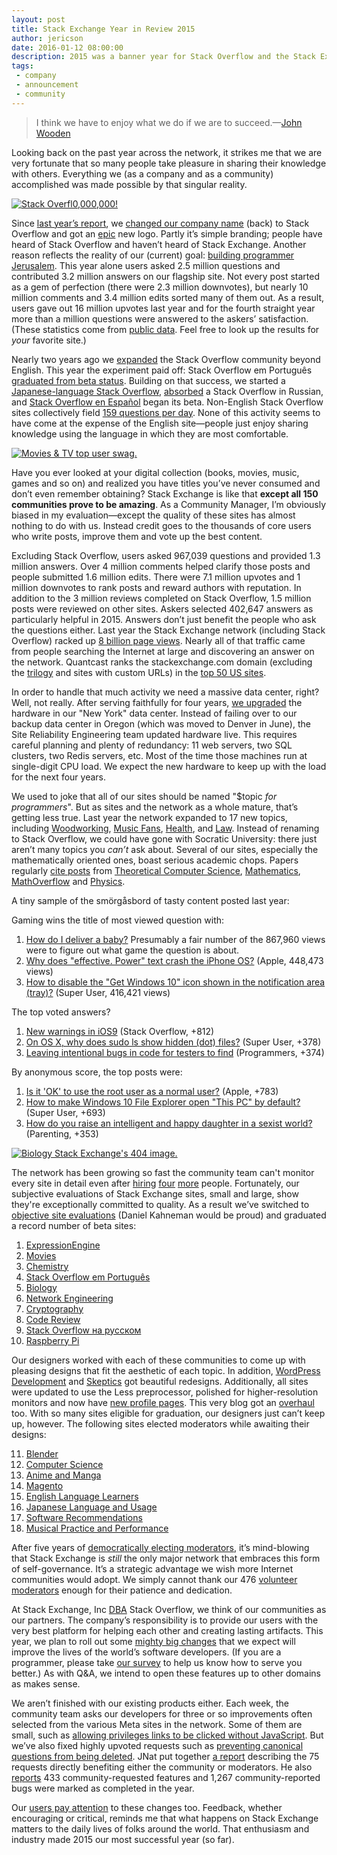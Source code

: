 ```yaml
---
layout: post
title: Stack Exchange Year in Review 2015
author: jericson
date: 2016-01-12 08:00:00
description: 2015 was a banner year for Stack Overflow and the Stack Exchange network.  
tags: 
 - company 
 - announcement
 - community
---
```


> I think we have to enjoy what we do if we are to succeed.&mdash;[John Wooden](https://en.wikipedia.org/wiki/John_Wooden)

Looking back on the past year across the network, it strikes me that we are very fortunate that so many people take pleasure in sharing their knowledge with others. Everything we (as a company and as a community) accomplished was made possible by that singular reality.

[![Stack Overfl0,000,000!](http://i.stack.imgur.com/D64Fr.png)](http://stackoverflow.com/10m)

Since [last year’s report](https://blog.stackoverflow.com/2015/01/year-in-review-2014/), we [changed our company name](https://blog.stackoverflow.com/2015/09/were-changing-our-name-back-to-stack-overflow/) (back) to Stack Overflow and got an [epic](https://www.youtube.com/watch?v=uipTZ2re4Uk) new logo. Partly it’s simple branding; people have heard of Stack Overflow and haven’t heard of Stack Exchange. Another reason reflects the reality of our (current) goal: [building programmer Jerusalem](https://blog.stackoverflow.com/2015/01/andreessen-horowitz-invests-in-stack-exchange/). This year alone users asked 2.5 million questions and contributed 3.2 million answers on our flagship site. Not every post started as a gem of perfection (there were 2.3 million downvotes), but nearly 10 million comments and 3.4 million edits sorted many of them out. As a result, users gave out 16 million upvotes last year and for the fourth straight year more than a million questions were answered to the askers’ satisfaction. (These statistics come from [public data](http://data.stackexchange.com/stackoverflow/query/419383/yearly-stats?year=2015&opt.textResults=true). Feel free to look up the results for *your* favorite site.)

Nearly two years ago we [expanded](https://blog.stackoverflow.com/2014/02/cant-we-all-be-reasonable-and-speak-english/) the Stack Overflow community beyond English. This year the experiment paid off: Stack Overflow em Português [graduated from beta status](https://blog.stackoverflow.com/2015/06/stack-overflow-in-portuguese-now-with-less-beta/). Building on that success, we started a [Japanese-language Stack Overflow](https://blog.stackoverflow.com/2014/12/stack-overflow-in-japanese/), [absorbed](https://blog.stackoverflow.com/2015/06/welcome-nicolas-chabanovsky-and-stack-overflow-in-russian/) a Stack Overflow in Russian, and [Stack Overflow en Español](https://blog.stackoverflow.com/2015/08/welcome-juan-garza-and-stack-overflow-en-espa%C3%B1ol/) began its beta. Non-English Stack Overflow sites collectively field [159 questions per day](http://stackexchange.com/sites#questionsperday). None of this activity seems to have come at the expense of the English site—people just enjoy sharing knowledge using the language in which they are most comfortable. 

[![Movies &amp; TV top user swag.](http://i.stack.imgur.com/2MmLs.png)](http://meta.movies.stackexchange.com/questions/2040/moviestv-top-user-swag)

Have you ever looked at your digital collection (books, movies, music, games and so on) and realized you have titles you’ve never consumed and don’t even remember obtaining? Stack Exchange is like that **except all 150 communities prove to be amazing**. As a Community Manager, I’m obviously biased in my evaluation—except the quality of these sites has almost nothing to do with us. Instead credit goes to the thousands of core users who write posts, improve them and vote up the best content. 

Excluding Stack Overflow, users asked 967,039 questions and provided 1.3 million answers. Over 4 million comments helped clarify those posts and people submitted 1.6 million edits. There were 7.1 million upvotes and 1 million downvotes to rank posts and reward authors with reputation. In addition to the 3 million reviews completed on Stack Overflow, 1.5 million posts were reviewed on other sites. Askers selected 402,647 answers as particularly helpful in 2015. Answers don’t just benefit the people who ask the questions either. Last year the Stack Exchange network (including Stack Overflow) racked up [8 billion page views](https://www.quantcast.com/p-c1rF4kxgLUzNc#/trafficCard). Nearly all of that traffic came from people searching the Internet at large and discovering an answer on the network. Quantcast ranks the stackexchange.com domain (excluding the [trilogy](https://blog.stackoverflow.com/2009/05/the-stack-overflow-trilogy/) and sites with custom URLs) in the [top 50 US sites](https://www.quantcast.com/top-sites/US/1). 

In order to handle that much activity we need a massive data center, right? Well, not really. After serving faithfully for four years, [we upgraded](http://blog.serverfault.com/2015/03/05/how-we-upgrade-a-live-data-center/) the hardware in our "New York" data center. Instead of failing over to our backup data center in Oregon (which was moved to Denver in June), the Site Reliability Engineering team updated hardware live. This requires careful planning and plenty of redundancy: 11 web servers, two SQL clusters, two Redis servers, etc. Most of the time those machines run at single-digit CPU load. We expect the new hardware to keep up with the load for the next four years.

We used to joke that all of our sites should be named "$topic *for programmers*". But as sites and the network as a whole mature, that’s getting less true. Last year the network expanded to 17 new topics, including [Woodworking](http://woodworking.stackexchange.com/), [Music Fans](http://musicfans.stackexchange.com/), [Health](http://health.stackexchange.com/), and [Law](http://law.stackexchange.com/). Instead of renaming to Stack Overflow, we could have gone with Socratic University: there just aren’t many topics you *can’t* ask about. Several of our sites, especially the mathematically oriented ones, boast serious academic chops. Papers regularly [cite posts](http://meta.mathoverflow.net/a/2436/36770) from [Theoretical Computer Science](http://cstheory.stackexchange.com/), [Mathematics](http://math.stackexchange.com/), [MathOverflow](http://mathoverflow.net/) and [Physics](http://physics.stackexchange.com/).

A tiny sample of the smörgåsbord of tasty content posted last year:

Gaming wins the title of most viewed question with: 

1. [How do I deliver a baby?](http://gaming.stackexchange.com/questions/223800) Presumably a fair number of the 867,960 views were to figure out what game the question is about. 
2. [Why does "effective. Power" text crash the iPhone OS?](http://apple.stackexchange.com/questions/189045) (Apple, 448,473 views)
3. [How to disable the "Get Windows 10" icon shown in the notification area (tray)?](http://superuser.com/questions/922068) (Super User, 416,421 views)

The top voted answers? 

1. [New warnings in iOS9](http://stackoverflow.com/questions/30856364) (Stack Overflow, +812) 
2. [On OS X, why does sudo ls show hidden (dot) files?](http://superuser.com/questions/931622) (Super User, +378)
3. [Leaving intentional bugs in code for testers to find](http://programmers.stackexchange.com/questions/271399) (Programmers, +374)

By anonymous score, the top posts were: 

1. [Is it 'OK' to use the root user as a normal user?](http://apple.stackexchange.com/questions/192422) (Apple, +783) 
2. [How to make Windows 10 File Explorer open "This PC" by default?](http://superuser.com/questions/879268) (Super User, +693)
3. [How do you raise an intelligent and happy daughter in a sexist world?](http://parenting.stackexchange.com/questions/19025) (Parenting, +353)

[![Biology Stack Exchange's 404 image.](http://i.stack.imgur.com/RLxEo.png)](http://biology.stackexchange.com/404)

The network has been growing so fast the community team can't monitor every site in detail even after [hiring](https://blog.stackoverflow.com/2015/04/jnat-and-animuson-workin-on-ur-problemz/) [four](https://blog.stackoverflow.com/2015/06/pivoting-into-a-new-career-please-welcome-taryn-pratt-bluefooted-community-manager/) [more](https://blog.stackoverflow.com/2015/08/welcome-juan-garza-and-stack-overflow-en-espa%C3%B1ol/) people. Fortunately, our subjective evaluations of Stack Exchange sites, small and large, show they're exceptionally committed to quality. As a result we’ve switched to [objective site evaluations](http://meta.stackexchange.com/q/257614/1438) (Daniel Kahneman would be proud) and graduated a record number of beta sites:

1. [ExpressionEngine](http://expressionengine.stackexchange.com/) 
2. [Movies](http://movies.stackexchange.com/) 
3. [Chemistry](http://chemistry.stackexchange.com/) 
4. [Stack Overflow em Português](http://pt.stackoverflow.com/) 
5. [Biology](http://biology.stackexchange.com/) 
6. [Network Engineering](http://networkengineering.stackexchange.com/)
7. [Cryptography](http://crypto.stackexchange.com/)
8. [Code Review](http://codereview.stackexchange.com/)
9. [Stack Overflow на русском](http://ru.stackoverflow.com/)
10. [Raspberry Pi](http://raspberrypi.stackexchange.com/)

Our designers worked with each of these communities to come up with pleasing designs that fit the aesthetic of each topic. In addition, [WordPress Development](http://wordpress.stackexchange.com/) and [Skeptics](http://skeptics.stackexchange.com/) got beautiful redesigns. Additionally, all sites were updated to use the Less preprocessor, polished for higher-resolution monitors and now have [new profile pages](https://blog.stackoverflow.com/2015/04/two-new-user-pages-one-new-stat-this-on/). This very blog got an [overhaul](https://blog.stackoverflow.com/2015/07/the-new-stack-exchange-blog/) too. With so many sites eligible for graduation, our designers just can’t keep up, however. The following sites elected moderators while awaiting their designs:

11. [Blender](http://blender.stackexchange.com/)
12. [Computer Science](http://cs.stackexchange.com/)
13. [Anime and Manga](http://anime.stackexchange.com/)
14. [Magento](http://magento.stackexchange.com/)
15. [English Language Learners](http://ell.stackexchange.com/)
16. [Japanese Language and Usage](http://japanese.stackexchange.com/)
17. [Software Recommendations](http://softwarerecs.stackexchange.com/)
18. [Musical Practice and Performance](http://music.stackexchange.com/)

After five years of [democratically electing moderators](https://blog.stackoverflow.com/2010/12/stack-exchange-moderator-elections-begin/), it’s mind-blowing that Stack Exchange is *still* the only major network that embraces this form of self-governance. It’s a strategic advantage we wish more Internet communities would adopt. We simply cannot thank our 476 [volunteer moderators](http://stackexchange.com/about/moderators?by=users) enough for their patience and dedication.

At Stack Exchange, Inc [DBA](https://en.wikipedia.org/wiki/Trade_name) Stack Overflow, we think of our communities as our partners. The company’s  responsibility is to provide our users with the very best platform for helping each other and creating lasting artifacts. This year, we plan to roll out some [mighty big changes](http://meta.stackoverflow.com/questions/310066/stack-overflow-serving-programmers-even-better) that we expect will improve the lives of the world’s software developers. (If you are a programmer, please take [our survey](http://meta.stackoverflow.com/questions/314186/stack-overflow-annual-survey-2016) to help us know how to serve you better.) As with Q&A, we intend to open these features up to other domains as makes sense. 

We aren’t finished with our existing products either. Each week, the community team asks our developers for three or so improvements often selected from the various Meta sites in the network. Some of them are small, such as [allowing privileges links to be clicked without JavaScript](http://meta.stackexchange.com/questions/208667/allow-privileges-links-to-be-clicked-without-javascript). But we’ve also fixed highly upvoted requests such as [preventing canonical questions from being deleted](http://meta.stackexchange.com/questions/221619/auto-flag-duplicates-of-deleted-questions-for-reopening-deletion). JNat put together [a report](https://docs.google.com/spreadsheets/d/1b7191M2e2NnDJu11qKsV1ld8GiMjuv73UHT9gVX-H9k/edit?usp=sharing) describing the 75 requests directly benefiting either the community or moderators. He also [reports](https://docs.google.com/spreadsheets/d/1o-o_8PIQENVjeLBS9hhpy01rfnjuuxUbhZUn6vf1_nE/edit?usp=sharing) 433 community-requested features and 1,267 community-reported bugs were marked as completed in the year. 

Our [users pay attention](http://meta.stackexchange.com/a/247647/1438) to these changes too. Feedback, whether encouraging or critical, reminds me that what happens on Stack Exchange matters to the daily lives of folks around the world. That enthusiasm and industry made 2015 our most successful year (so far).
